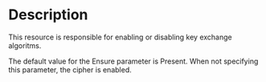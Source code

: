 # Description

This resource is responsible for enabling or disabling key exchange algoritms.

The default value for the Ensure parameter is Present. When not specifying this
parameter, the cipher is enabled.
